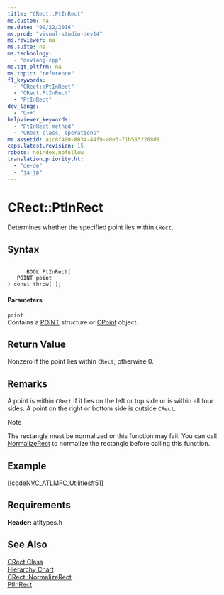 ```yaml
---
title: "CRect::PtInRect"
ms.custom: na
ms.date: "09/22/2016"
ms.prod: "visual-studio-dev14"
ms.reviewer: na
ms.suite: na
ms.technology: 
  - "devlang-cpp"
ms.tgt_pltfrm: na
ms.topic: "reference"
f1_keywords: 
  - "CRect::PtInRect"
  - "CRect.PtInRect"
  - "PtInRect"
dev_langs: 
  - "C++"
helpviewer_keywords: 
  - "PtInRect method"
  - "CRect class, operations"
ms.assetid: a1c8f490-8034-44f9-a0e3-71b5832268d8
caps.latest.revision: 15
robots: noindex,nofollow
translation.priority.ht: 
  - "de-de"
  - "ja-jp"
---
```

# CRect::PtInRect
Determines whether the specified point lies within `CRect`.  
  
## Syntax  
  
```  
  
      BOOL PtInRect(   
   POINT point    
) const throw( );  
```  
  
#### Parameters  
 `point`  
 Contains a [POINT](../vs140/point-structure.md) structure or [CPoint](../vs140/cpoint-class.md) object.  
  
## Return Value  
 Nonzero if the point lies within `CRect`; otherwise 0.  
  
## Remarks  
 A point is within `CRect` if it lies on the left or top side or is within all four sides. A point on the right or bottom side is outside `CRect`.  
  
> [!NOTE]
>  The rectangle must be normalized or this function may fail. You can call [NormalizeRect](../vs140/crect--normalizerect.md) to normalize the rectangle before calling this function.  
  
## Example  
 [!code[NVC_ATLMFC_Utilities#51](../vs140/codesnippet/CPP/crect--ptinrect_1.cpp)]  
  
## Requirements  
 **Header:** atltypes.h  
  
## See Also  
 [CRect Class](../vs140/crect-class.md)   
 [Hierarchy Chart](../vs140/hierarchy-chart.md)   
 [CRect::NormalizeRect](../vs140/crect--normalizerect.md)   
 [PtInRect](http://msdn.microsoft.com/library/windows/desktop/dd162882)